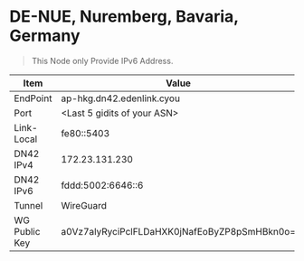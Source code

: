 # DE-NUE, Nuremberg, Bavaria, Germany

> This Node only Provide IPv6 Address.

| Item          | Value                                        |
| ------------- | -------------------------------------------- |
| EndPoint      | ap-hkg.dn42.edenlink.cyou                    |
| Port          | <Last 5 gidits of your ASN>                  |
| Link-Local    | fe80::5403                                   |
| DN42 IPv4     | 172.23.131.230                               |
| DN42 IPv6     | fddd:5002:6646::6                            |
| Tunnel        | WireGuard                                    |
| WG Public Key | a0Vz7alyRyciPclFLDaHXK0jNafEoByZP8pSmHBkn0o= |
